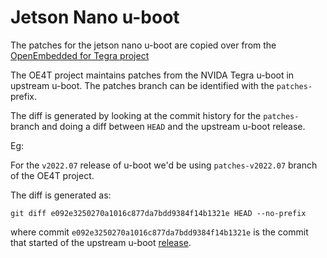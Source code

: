 # Jetson Nano u-boot

The patches for the jetson nano u-boot are copied over from the [OpenEmbedded for Tegra project](https://github.com/OE4T/u-boot-tegra)

The OE4T project maintains patches from the NVIDA Tegra u-boot in upstream u-boot. The patches branch can be identified with the `patches-` prefix.

The diff is generated by looking at the commit history for the `patches-` branch and doing a diff between `HEAD` and the upstream u-boot release.

Eg:

For the `v2022.07` release of u-boot we'd be using `patches-v2022.07` branch of the OE4T project.

The diff is generated as:

`git diff e092e3250270a1016c877da7bdd9384f14b1321e HEAD --no-prefix`

where commit `e092e3250270a1016c877da7bdd9384f14b1321e` is the commit that started of the upstream u-boot [release](https://github.com/OE4T/u-boot-tegra/commit/e092e3250270a1016c877da7bdd9384f14b1321e).
